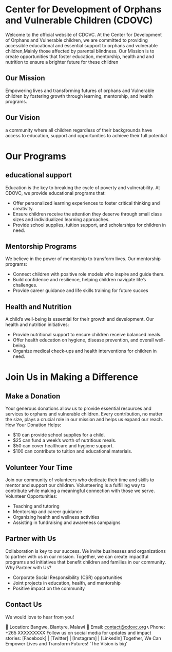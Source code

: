 # Center for Development of Orphans and Vulnerable Children (CDOVC)
Welcome to the official website of CDOVC. At the Center for Development of Orphans and Vulnerable children, we are committed to providing accessible educational and essential support to orphans and vulnerable children,Mainly those affected by parental blindness. Our Mission is to create opportunities that foster education, mentorship, health and and nutrition to ensure a brighter future for these children 
## Our Mission 
Empowering lives and transforming futures of orphans and Vulnerable children by fostering growth through learning, mentorship, and health programs.
## Our Vision
a community where all children regardless of their backgrounds have access to education, support and opportunities to achieve their full potential
# Our Programs
## educational support
Education is the key to breaking the cycle of poverty and vulnerability. At CDOVC, we provide educational programs that:
- Offer personalized learning experiences to foster critical thinking and creativity.
- Ensure children receive the attention they deserve through small class sizes and individualized learning approaches.
- Provide school supplies, tuition support, and scholarships for children in need.
## Mentorship Programs
We believe in the power of mentorship to transform lives. Our mentorship programs:
- Connect children with positive role models who inspire and guide them.
- Build confidence and resilience, helping children navigate life’s challenges.
- Provide career guidance and life skills training for future succes
## Health and Nutrition
A child’s well-being is essential for their growth and development. Our health and nutrition initiatives:
- Provide nutritional support to ensure children receive balanced meals.
- Offer health education on hygiene, disease prevention, and overall well-being.
- Organize medical check-ups and health interventions for children in need.
# Join Us in Making a Difference
## Make a Donation
Your generous donations allow us to provide essential resources and services to orphans and vulnerable children. Every contribution, no matter the size, plays a crucial role in our mission and helps us expand our reach.
How Your Donation Helps:
- $10 can provide school supplies for a child.
- $25 can fund a week’s worth of nutritious meals.
- $50 can cover healthcare and hygiene support.
- $100 can contribute to tuition and educational materials.
## Volunteer Your Time
Join our community of volunteers who dedicate their time and skills to mentor and support our children. Volunteering is a fulfilling way to contribute while making a meaningful connection with those we serve.
Volunteer Opportunities:
- Teaching and tutoring
- Mentorship and career guidance
- Organizing health and wellness activities
- Assisting in fundraising and awareness campaigns
## Partner with Us
Collaboration is key to our success. We invite businesses and organizations to partner with us in our mission. Together, we can create impactful programs and initiatives that benefit children and families in our community.
Why Partner with Us?
- Corporate Social Responsibility (CSR) opportunities
- Joint projects in education, health, and mentorship
- Positive impact on the community
## Contact Us
We would love to hear from you!

📍 Location: Bangwe, Blantyre, Malawi
📧 Email: contact@cdovc.org
📞 Phone: +265 XXXXXXXXX
Follow us on social media for updates and impact stories:
[Facebook] | [Twitter] | [Instagram] | [LinkedIn]
Together, We Can Empower Lives and Transform Futures!
'The Vision is big'
